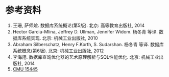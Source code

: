 # 参考资料

1. 王珊, 萨师煊. 数据库系统概论(第5版). 北京: 高等教育出版社, 2014
2. Hector Garcia-Mlina, Jeffrey D. Ullman, Jennifer Widom. 杨冬青 等译. 数据库系统实现. 北京: 机械工业出版社, 2010
3. Abraham Silberschatz, Henry F.Korth, S. Sudarshan. 杨冬青 等译. 数据库系统概念(第6版). 北京: 机械工业出版社, 2012
4. 李海翔. 数据库查询优化器的艺术原理解析与SQL性能优化. 北京: 机械工业出版社, 2014
5. [CMU 15445](https://15445.courses.cs.cmu.edu/fall2020/schedule.html)

